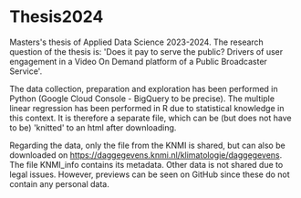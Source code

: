 # Thesis2024
Masters's thesis of Applied Data Science 2023-2024. The research question of the thesis is: 'Does it pay to serve the public? Drivers of user engagement in a Video On Demand platform of a Public Broadcaster Service'.

The data collection, preparation and exploration has been performed in Python (Google Cloud Console - BigQuery to be precise). The multiple linear regression has been performed in R due to statistical knowledge in this context. It is therefore a separate file, which can be (but does not have to be) 'knitted' to an html after downloading.

Regarding the data, only the file from the KNMI is shared, but can also be downloaded on https://daggegevens.knmi.nl/klimatologie/daggegevens. The file KNMI_info contains its metadata. Other data is not shared due to legal issues. However, previews can be seen on GitHub since these do not contain any personal data.
